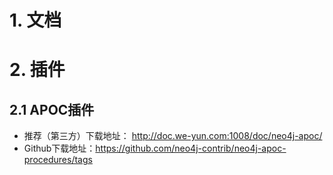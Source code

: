 # 1. 文档

# 2. 插件
## 2.1 APOC插件

- 推荐（第三方）下载地址： http://doc.we-yun.com:1008/doc/neo4j-apoc/
- Github下载地址：https://github.com/neo4j-contrib/neo4j-apoc-procedures/tags